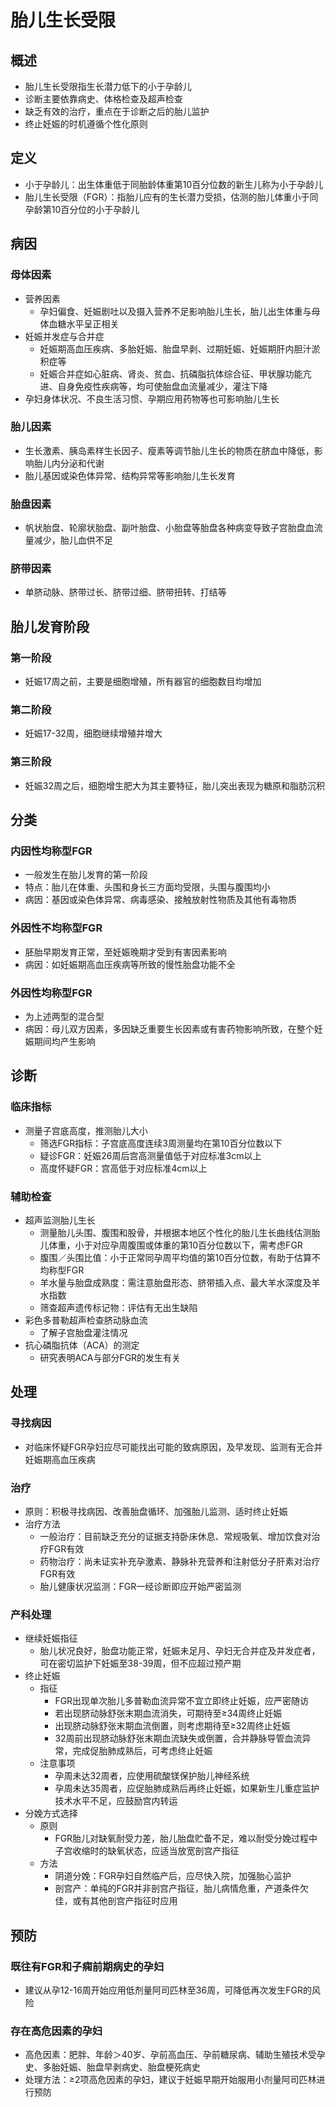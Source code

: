 # 胎儿生长受限
## 概述
- 胎儿生长受限指生长潜力低下的小于孕龄儿
- 诊断主要依靠病史、体格检查及超声检查
- 缺乏有效的治疗，重点在于诊断之后的胎儿监护
- 终止妊娠的时机遵循个性化原则

## 定义
- 小于孕龄儿：出生体重低于同胎龄体重第10百分位数的新生儿称为小于孕龄儿
- 胎儿生长受限（FGR）：指胎儿应有的生长潜力受损，估测的胎儿体重小于同孕龄第10百分位的小于孕龄儿

## 病因
### 母体因素
- 营养因素
  - 孕妇偏食、妊娠剧吐以及摄入营养不足影响胎儿生长，胎儿出生体重与母体血糖水平呈正相关
- 妊娠并发症与合并症
  - 妊娠期高血压疾病、多胎妊娠、胎盘早剥、过期妊娠、妊娠期肝内胆汁淤积症等
  - 妊娠合并症如心脏病、肾炎、贫血、抗磷脂抗体综合征、甲状腺功能亢进、自身免疫性疾病等，均可使胎盘血流量减少，灌注下降
- 孕妇身体状况、不良生活习惯、孕期应用药物等也可影响胎儿生长

### 胎儿因素
- 生长激素、胰岛素样生长因子、瘦素等调节胎儿生长的物质在脐血中降低，影响胎儿内分泌和代谢
- 胎儿基因或染色体异常、结构异常等影响胎儿生长发育

### 胎盘因素
- 帆状胎盘、轮廓状胎盘、副叶胎盘、小胎盘等胎盘各种病变导致子宫胎盘血流量减少，胎儿血供不足

### 脐带因素
- 单脐动脉、脐带过长、脐带过细、脐带扭转、打结等

## 胎儿发育阶段
### 第一阶段
- 妊娠17周之前，主要是细胞增殖，所有器官的细胞数目均增加

### 第二阶段
- 妊娠17-32周，细胞继续增殖并增大

### 第三阶段
- 妊娠32周之后，细胞增生肥大为其主要特征，胎儿突出表现为糖原和脂肪沉积

## 分类
### 内因性均称型FGR
- 一般发生在胎儿发育的第一阶段
- 特点：胎儿在体重、头围和身长三方面均受限，头围与腹围均小
- 病因：基因或染色体异常、病毒感染、接触放射性物质及其他有毒物质

### 外因性不均称型FGR
- 胚胎早期发育正常，至妊娠晚期才受到有害因素影响
- 病因：如妊娠期高血压疾病等所致的慢性胎盘功能不全

### 外因性均称型FGR
- 为上述两型的混合型
- 病因：母儿双方因素，多因缺乏重要生长因素或有害药物影响所致，在整个妊娠期间均产生影响

## 诊断
### 临床指标
- 测量子宫底高度，推测胎儿大小
  - 筛选FGR指标：子宫底高度连续3周测量均在第10百分位数以下
  - 疑诊FGR：妊娠26周后宫高测量值低于对应标准3cm以上
  - 高度怀疑FGR：宫高低于对应标准4cm以上

### 辅助检查
- 超声监测胎儿生长
  - 测量胎儿头围、腹围和股骨，并根据本地区个性化的胎儿生长曲线估测胎儿体重，小于对应孕周腹围或体重的第10百分位数以下，需考虑FGR
  - 腹围／头围比值：小于正常同孕周平均值的第10百分位数，有助于估算不均称型FGR
  - 羊水量与胎盘成熟度：需注意胎盘形态、脐带插入点、最大羊水深度及羊水指数
  - 筛查超声遗传标记物：评估有无出生缺陷
- 彩色多普勒超声检查脐动脉血流
  - 了解子宫胎盘灌注情况
- 抗心磷脂抗体（ACA）的测定
  - 研究表明ACA与部分FGR的发生有关

## 处理
### 寻找病因
- 对临床怀疑FGR孕妇应尽可能找出可能的致病原因，及早发现、监测有无合并妊娠期高血压疾病

### 治疗
- 原则：积极寻找病因、改善胎盘循环、加强胎儿监测、适时终止妊娠
- 治疗方法
  - 一般治疗：目前缺乏充分的证据支持卧床休息、常规吸氧、增加饮食对治疗FGR有效
  - 药物治疗：尚未证实补充孕激素、静脉补充营养和注射低分子肝素对治疗FGR有效
  - 胎儿健康状况监测：FGR一经诊断即应开始严密监测

### 产科处理
- 继续妊娠指征
  - 胎儿状况良好，胎盘功能正常，妊娠未足月、孕妇无合并症及并发症者，可在密切监护下妊娠至38-39周，但不应超过预产期
- 终止妊娠
  - 指征
    - FGR出现单次胎儿多普勒血流异常不宜立即终止妊娠，应严密随访
    - 若出现脐动脉舒张末期血流消失，可期待至≥34周终止妊娠
    - 出现脐动脉舒张末期血流倒置，则考虑期待至≥32周终止妊娠
    - 32周前出现脐动脉舒张末期血流缺失或倒置，合并静脉导管血流异常，完成促胎肺成熟后，可考虑终止妊娠
  - 注意事项
    - 孕周未达32周者，应使用硫酸镁保护胎儿神经系统
    - 孕周未达35周者，应促胎肺成熟后再终止妊娠，如果新生儿重症监护技术水平不足，应鼓励宫内转运
- 分娩方式选择
  - 原则
    - FGR胎儿对缺氧耐受力差，胎儿胎盘贮备不足，难以耐受分娩过程中子宫收缩时的缺氧状态，应适当放宽剖宫产指征
  - 方法
    - 阴道分娩：FGR孕妇自然临产后，应尽快入院，加强胎心监护
    - 剖宫产：单纯的FGR并非剖宫产指征，胎儿病情危重，产道条件欠佳，或有其他剖宫产指征时应用

## 预防
### 既往有FGR和子痫前期病史的孕妇
- 建议从孕12-16周开始应用低剂量阿司匹林至36周，可降低再次发生FGR的风险

### 存在高危因素的孕妇
- 高危因素：肥胖、年龄＞40岁、孕前高血压、孕前糖尿病、辅助生殖技术受孕史、多胎妊娠、胎盘早剥病史、胎盘梗死病史
- 处理方法：≥2项高危因素的孕妇，建议于妊娠早期开始服用小剂量阿司匹林进行预防

